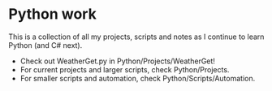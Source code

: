 # Python work
This is a collection of all my projects, scripts and notes as I continue to learn Python (and C# next).

- Check out WeatherGet.py in Python/Projects/WeatherGet!
- For current projects and larger scripts, check Python/Projects.
- For smaller scripts and automation, check Python/Scripts/Automation.
